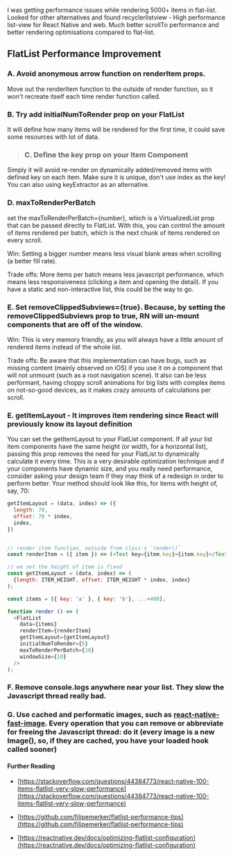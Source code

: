 I was getting performance issues while rendering 5000+ items in flat-list. Looked for other alternatives and found recyclerlistview - High performance list-view for React Native and web. Much better scrollTo performance and better rendering optimisations compared to flat-list.

## FlatList Performance Improvement

### A. Avoid anonymous arrow function on renderItem props.

Move out the renderItem function to the outside of render function, so it won't recreate itself each time render function called.

### B. Try add initialNumToRender prop on your FlatList

It will define how many items will be rendered for the first time, it could save some resources with lot of data.

> ### C. Define the key prop on your Item Component

Simply it will avoid re-render on dynamically added/removed items with defined key on each item. Make sure it is unique, don't use index as the key! You can also using keyExtractor as an alternative.

### D. maxToRenderPerBatch

set the maxToRenderPerBatch={number}, which is a VirtualizedList prop that can be passed directly to FlatList. With this, you can control the amount of items rendered per batch, which is the next chunk of items rendered on every scroll.

Win: Setting a bigger number means less visual blank areas when scrolling (a better fill rate).

Trade offs: More items per batch means less javascript performance, which means less responsiveness (clicking a item and opening the detail). If you have a static and non-interactive list, this could be the way to go.

### E. Set removeClippedSubviews={true}. Because, by setting the removeClippedSubviews prop to true, RN will un-mount components that are off of the window.

Win: This is very memory friendly, as you will always have a little amount of rendered items instead of the whole list.

Trade offs: Be aware that this implementation can have bugs, such as missing content (mainly observed on iOS) if you use it on a component that will not unmount (such as a root navigation scene). It also can be less performant, having choppy scroll animations for big lists with complex items on not-so-good devices, as it makes crazy amounts of calculations per scroll.

### E. getItemLayout - It improves item rendering since React will previously know its layout definition

You can set the getItemLayout to your FlatList component. If all your list item components have the same height (or width, for a horizontal list), passing this prop removes the need for your FlatList to dynamically calculate it every time. This is a very desirable optimization technique and if your components have dynamic size, and you really need performance, consider asking your design team if they may think of a redesign in order to perform better. Your method should look like this, for items with height of, say, 70:

```js
getItemLayout = (data, index) => ({
  length: 70,
  offset: 70 * index,
  index,
})
```

```js

// render item function, outside from class's `render()`
const renderItem = ({ item }) => (<Text key={item.key}>{item.key}</Text>);

// we set the height of item is fixed
const getItemLayout = (data, index) => (
  {length: ITEM_HEIGHT, offset: ITEM_HEIGHT * index, index}
);

const items = [{ key: 'a' }, { key: 'b'}, ...+400];

function render () => (
  <FlatList
    data={items}
    renderItem={renderItem}
    getItemLayout={getItemLayout}
    initialNumToRender={5}
    maxToRenderPerBatch={10}
    windowSize={10}
  />
);
```

### F. Remove console.logs anywhere near your list. They slow the Javascript thread really bad.

### G. Use cached and performatic images, such as [react-native-fast-image](https://github.com/DylanVann/react-native-fast-image). Every operation that you can remove or abbreviate for freeing the Javascript thread: do it (every image is a new Image(), so, if they are cached, you have your loaded hook called sooner)

#### Further Reading

- [https://stackoverflow.com/questions/44384773/react-native-100-items-flatlist-very-slow-performance](https://stackoverflow.com/questions/44384773/react-native-100-items-flatlist-very-slow-performance)

- [https://github.com/filipemerker/flatlist-performance-tips](https://github.com/filipemerker/flatlist-performance-tips)

- [https://reactnative.dev/docs/optimizing-flatlist-configuration](https://reactnative.dev/docs/optimizing-flatlist-configuration)
